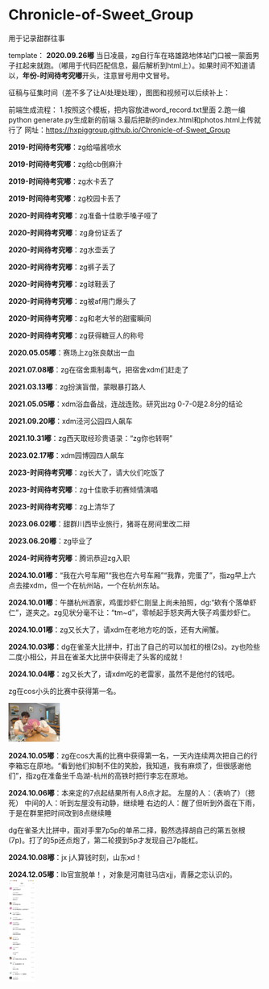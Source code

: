# Chronicle-of-Sweet_Group

用于记录甜群往事

template： **2020.09.26嘟** 当日凌晨，zg自行车在珞雄路地体站门口被一蒙面男子扛起来就跑。（嘟用于代码匹配信息，最后解析到html上）。如果时间不知道请以，**年份-时间待考究嘟**开头，注意冒号用中文冒号。

征稿与征集时间（差不多了让AI处理处理），图图和视频可以后续补上：

前端生成流程：
1.按照这个模板，把内容放进word_record.txt里面
2.跑一编python generate.py生成新的前端
3.最后把新的index.html和photos.html上传就行了
网址：https://hxpiggroup.github.io/Chronicle-of-Sweet_Group

**2019-时间待考究嘟**：zg给喵酱喷水

**2019-时间待考究嘟**：zg给cb倒麻汁

**2019-时间待考究嘟**：zg水卡丢了

**2019-时间待考究嘟**：zg校园卡丢了

**2020-时间待考究嘟**：zg准备十佳歌手嗓子哑了

**2020-时间待考究嘟**：zg身份证丢了

**2020-时间待考究嘟**：zg水壶丢了

**2020-时间待考究嘟**：zg裤子丢了

**2020-时间待考究嘟**：zg球鞋丢了

**2020-时间待考究嘟**：zg被af用门爆头了

**2020-时间待考究嘟**：zg和老大爷的甜蜜瞬间

**2020-时间待考究嘟**：zg获得糖豆人的称号

**2020.05.05嘟**：赛场上zg张良献出一血

**2021.07.08嘟**：zg在宿舍熏制毒气，把宿舍xdm们赶走了

**2021.03.13嘟**：zg扮演盲僧，蒙眼暴打路人

**2021.05.05嘟**：xdm浴血备战，连战连败。研究出zg 0-7-0是2.8分的结论

**2021.09.20嘟**：xdm泾河公园四人飙车

**2021.10.31嘟**：zg西天取经珍贵语录：“zg你也转啊”

**2023.02.17嘟**：xdm园博园四人飙车

**2023-时间待考究嘟**：zg长大了，请大伙们吃饭了

**2023-时间待考究嘟**：zg十佳歌手初赛倾情演唱

**2023-时间待考究嘟**：zg上清华了

**2023.06.02嘟**：甜群川西毕业旅行，猪哥在房间里改二辩

**2023.06.20嘟**：zg毕业了

**2024-时间待考究嘟**：腾讯恭迎zg入职

**2024.10.01嘟**：“我在六号车厢”“我也在六号车厢”“我靠，完蛋了”，指zg早上六点去接xdm，但一个在杭州站，一个在杭州东站。

**2024.10.01嘟**：午膳杭州酒家，鸡蛋炒虾仁刚呈上尚未拍照，dg:“欸有个落单虾仁”，遂夹之。zg见状分毫不让：“tm~d”，零帧起手怒夹两大筷子鸡蛋炒虾仁。

**2024.10.01嘟**：zg又长大了，请xdm在老地方吃的饭，还有大闸蟹。

**2024.10.03嘟**：dg在雀圣大比拼中，打出了自己的可以加杠的根(2s)。zy也险些二度小相公，并且在雀圣大比拼中获得走了头客的成就！

**2024.10.04嘟**：zg又长大了，请xdm吃的老雷家，虽然不是他付的钱吧。

zg在cos小头的比赛中获得第一名。

<img src="./pic/smallhead.jpg" style="zoom:10%;" />

**2024.10.05嘟**：zg在cos大禹的比赛中获得第一名，一天内连续两次把自己的行李箱忘在原地。“看到他们抑制不住的笑脸，我知道，我有麻烦了，但很感谢他们”，指zg在准备坐千岛湖-杭州的高铁时把行李忘在原地。

**2024.10.06嘟**：本来定的7点起结果所有人8点才起。
左屋的人：（表响了）（摁死）
中间的人：听到左屋没有动静，继续睡
右边的人：醒了但听到外面在下雨，于是在群里把时间改到8点继续睡

dg在雀圣大比拼中，面对手里7p5p的单吊二择，毅然选择胡自己的第五张根(7p)。打了的5p还点炮了，第二轮摸到5p才发现自己7p能杠。

**2024.10.08嘟**：jx j人算钱时刻，山东xd！

**2024.12.05嘟**：lb官宣脱单！，对象是河南驻马店xjj，青藤之恋认识的。
<img src="./pic/2024-10-08-wx.jpg" style="zoom:20%;" />

